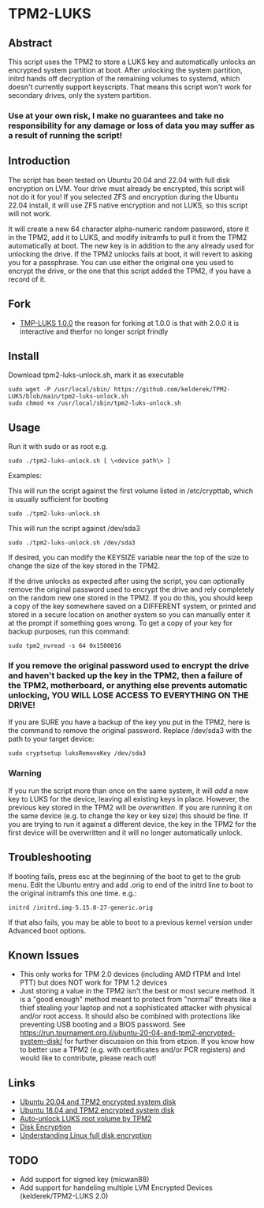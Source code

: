 # TPM2-LUKS

## Abstract
This script uses the TPM2 to store a LUKS key and automatically unlocks an encrypted system partition at boot.
After unlocking the system partition, initrd hands off decryption of the remaining volumes to systemd, which doesn't currently support keyscripts.
That means this script won't work for secondary drives, only the system partition.
### Use at your own risk, I make no guarantees and take no responsibility for any damage or loss of data you may suffer as a result of running the script!

## Introduction
The script has been tested on Ubuntu 20.04 and 22.04 with full disk encryption on LVM.
Your drive must already be encrypted, this script will not do it for you!
If you selected ZFS and encryption during the Ubuntu 22.04 install, it will use ZFS native encryption and not LUKS, so this script will not work.

It will create a new 64 character alpha-numeric random password, store it in the TPM2, add it to LUKS, and modify initramfs to pull it from the TPM2 automatically at boot.
The new key is in addition to the any already used for unlocking the drive.
If the TPM2 unlocks fails at boot, it will revert to asking you for a passphrase.
You can use either the original one you used to encrypt the drive, or the one that this script added the TPM2, if you have a record of it.

## Fork
* [TMP-LUKS 1.0.0](https://github.com/kelderek/TPM2-LUKS)
the reason for forking at 1.0.0 is that with 2.0.0 it is interactive and therfor no longer script frindly

## Install
Download tpm2-luks-unlock.sh, mark it as executable
```
sudo wget -P /usr/local/sbin/ https://github.com/kelderek/TPM2-LUKS/blob/main/tpm2-luks-unlock.sh
sudo chmod +x /usr/local/sbin/tpm2-luks-unlock.sh
```

## Usage
Run it with sudo or as root e.g.
```
sudo ./tpm2-luks-unlock.sh [ \<device path\> ]
```

Examples:

This will run the script against the first volume listed in /etc/crypttab, which is usually sufficient for booting
```
sudo ./tpm2-luks-unlock.sh
```

This will run the script against /dev/sda3
```
sudo ./tpm2-luks-unlock.sh /dev/sda3
```

If desired, you can modify the KEYSIZE variable near the top of the size to change the size of the key stored in the TPM2.

If the drive unlocks as expected after using the script, you can optionally remove the original password used to encrypt the drive and rely completely on the random new one stored in the TPM2.
If you do this, you should keep a copy of the key somewhere saved on a DIFFERENT system, or printed and stored in a secure location on another system so you can manually enter it at the prompt if something goes wrong. To get a copy of your key for backup purposes, run this command:
```
sudo tpm2_nvread -s 64 0x1500016
```

### If you remove the original password used to encrypt the drive and haven't backed up the key in the TPM2, then a failure of the TPM2, motherboard, or anything else prevents automatic unlocking, YOU WILL LOSE ACCESS TO EVERYTHING ON THE DRIVE!

If you are SURE you have a backup of the key you put in the TPM2, here is the command to remove the original password.
Replace /dev/sda3 with the path to your target device:
```
sudo cryptsetup luksRemoveKey /dev/sda3
```

### Warning
If you run the script more than once on the same system, it will *add* a new key to LUKS for the device, leaving all existing keys in place.
However, the previous key stored in the TPM2 will be *overwritten*.
If you are running it on the same device (e.g. to change the key or key size) this should be fine.
If you are trying to run it against a different device, the key in the TPM2 for the first device will be overwritten and it will no longer automatically unlock.

## Troubleshooting
If booting fails, press esc at the beginning of the boot to get to the grub menu.
Edit the Ubuntu entry and add .orig to end of the initrd line to boot to the original initramfs this one time. e.g.:
```
initrd /initrd.img-5.15.0-27-generic.orig
```
If that also fails, you may be able to boot to a previous kernel version under Advanced boot options.

## Known Issues
* This only works for TPM 2.0 devices (including AMD fTPM and Intel PTT) but does NOT work for TPM 1.2 devices
* Just storing a value in the TPM2 isn't the best or most secure method. 
It is a "good enough" method meant to protect from "normal" threats like a thief stealing your laptop and not a sophisticated attacker with physical and/or root access.
It should also be combined with protections like preventing USB booting and a BIOS password.
See https://run.tournament.org.il/ubuntu-20-04-and-tpm2-encrypted-system-disk/ for further discussion on this from etzion.
If you know how to better use a TPM2 (e.g. with certificates and/or PCR registers) and would like to contribute, please reach out!

## Links
* [Ubuntu 20.04 and TPM2 encrypted system disk](https://run.tournament.org.il/ubuntu-18-04-and-tpm2-encrypted-system-disk/)
* [Ubuntu 18.04 and TPM2 encrypted system disk](https://run.tournament.org.il/ubuntu-20-04-and-tpm2-encrypted-system-disk/)
* [Auto-unlock LUKS root volume by TPM2](https://micwan88.github.io/linux/ubuntu/luks/tpm/encryption/2021/05/03/auto-unlock-luks-volume-by-tpm2.html)
* [Disk Encryption](https://tpm2-software.github.io/2020/04/13/Disk-Encryption.html)
* [Understanding Linux full disk encryption](https://gist.github.com/joonas-fi/b6bfc564a1a7f3d6b120728db5d48b61)

## TODO
* Add support for signed key (micwan88)
* Add support for handeling multiple LVM Encrypted Devices (kelderek/TPM2-LUKS 2.0)
